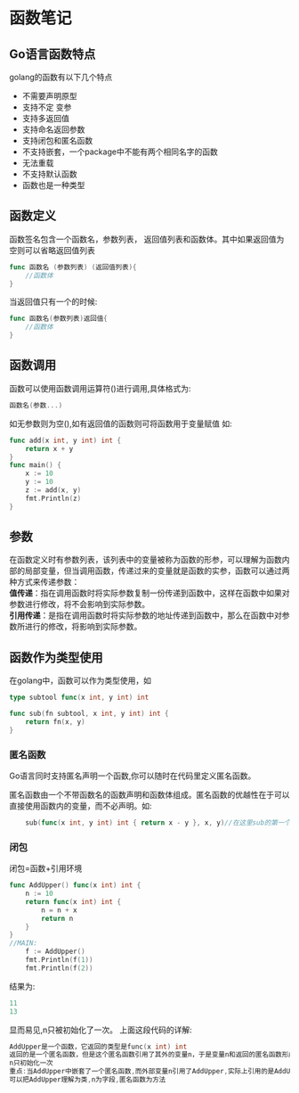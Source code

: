 # 函数笔记
## Go语言函数特点
golang的函数有以下几个特点
<ul>
<li>不需要声明原型</li>
<li>支持不定 变参</li>
<li>支持多返回值</li>
<li>支持命名返回参数</li>
<li>支持闭包和匿名函数</li>
<li>不支持嵌套，一个package中不能有两个相同名字的函数</li>
<li>无法重载</li>
<li>不支持默认函数</li>
<li>函数也是一种类型</li>
</ul>

## 函数定义
函数签名包含一个函数名，参数列表， 返回值列表和函数体。其中如果返回值为空则可以省略返回值列表
```go
func 函数名 (参数列表) (返回值列表){
    //函数体
}
```
当返回值只有一个的时候:
```go
func 函数名(参数列表)返回值{
    //函数体
}
```
## 函数调用
函数可以使用函数调用运算符()进行调用,具体格式为:
```go
函数名(参数...)
```
如无参数则为空(),如有返回值的函数则可将函数用于变量赋值
如:
```go
func add(x int, y int) int {
	return x + y
}
func main() {
	x := 10
	y := 10
	z := add(x, y)
	fmt.Println(z)
}
```
## 参数
在函数定义时有参数列表，该列表中的变量被称为函数的形参，可以理解为函数内部的局部变量，但当调用函数，传递过来的变量就是函数的实参，函数可以通过两种方式来传递参数：<br/>
**值传递**：指在调用函数时将实际参数复制一份传递到函数中，这样在函数中如果对参数进行修改，将不会影响到实际参数。<br/>
**引用传递**：是指在调用函数时将实际参数的地址传递到函数中，那么在函数中对参数所进行的修改，将影响到实际参数。
## 函数作为类型使用
在golang中，函数可以作为类型使用，如
```go
type subtool func(x int, y int) int

func sub(fn subtool, x int, y int) int {
	return fn(x, y)
}
```
### 匿名函数
Go语言同时支持匿名声明一个函数,你可以随时在代码里定义匿名函数。

匿名函数由一个不带函数名的函数声明和函数体组成。匿名函数的优越性在于可以直接使用函数内的变量，而不必声明。如:
```go
	sub(func(x int, y int) int { return x - y }, x, y)//在这里sub的第一个参数是一个匿名函数
```
### 闭包
闭包=函数+引用环境
```go
func AddUpper() func(x int) int {
	n := 10
	return func(x int) int {
		n = n + x
		return n
	}
}
//MAIN:
	f := AddUpper()
	fmt.Println(f(1))
	fmt.Println(f(2))
```
结果为:
```go
11
13
```
显而易见,n只被初始化了一次。
上面这段代码的详解:
```go
AddUpper是一个函数，它返回的类型是func(x int) int
返回的是一个匿名函数，但是这个匿名函数引用了其外的变量n，于是变量n和返回的匿名函数形成了一个整体，构成闭包。闭包函数私有化了变量n，完成了数据封装。
n只初始化一次
重点:当AddUpper中嵌套了一个匿名函数,而外部变量n引用了AddUpper,实际上引用的是AddUpper里面的匿名函数，这就形成了一个闭包，其中AddUpper的内部资源不会被GC回收。
可以把AddUpper理解为类,n为字段,匿名函数为方法
```
